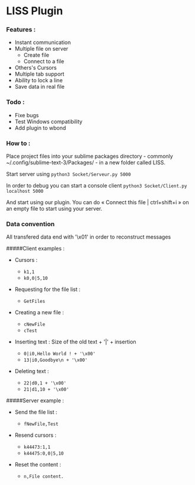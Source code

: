 # LISS Plugin

### Features :
- Instant communication
- Multiple file on server
	- Create file
	- Connect to a file
- Others's Cursors
- Multiple tab support
- Ability to lock a line
- Save data in real file

### Todo :
- Fixe bugs
- Test Windows compatibility
- Add plugin to wbond

### How to :
Place project files into your sublime packages directory - commonly ~/.config/sublime-text-3/Packages/ - in a new folder called LISS.

Start server using `python3 Socket/Serveur.py 5000`

In order to debug you can start a console client `python3 Socket/Client.py localhost 5000`

And start using our plugin. You can do « Connect this file | ctrl+shift+i » on an empty file to start using your server.

### Data convention

All transfered data end with '\x01' in order to reconstruct messages

#####Client examples :
- Cursors :
	- `k1,1`
	- `k0,0|5,10`

- Requesting for the file list :
	- `GetFiles`

- Creating a new file :
	- `cNewFile`
	- `cTest`

- Inserting text : Size of the old text + '|' + insertion
	- `0|i0,Hello World ! + '\x00'`
	- `13|i0,Goodbye\n + '\x00'`

- Deleting text :
	- `22|d0,1 + '\x00'`
	- `21|d1,10 + '\x00'`

#####Server example :
- Send the file list :
	- `fNewFile,Test`

- Resend cursors :
	- `k44473:1,1`
	- `k44475:0,0|5,10`

- Reset the content :
	- `n,File content.`
